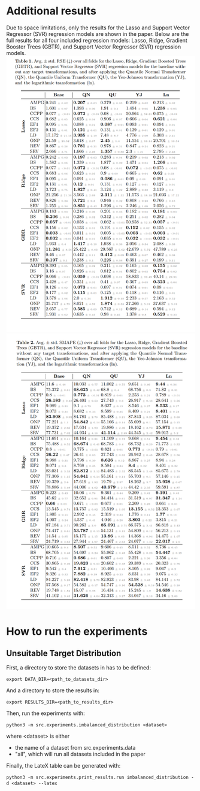 # Additional results
Due to space limitations, only the results for the Lasso and Support Vector Regressor (SVR) regression models are shown in the paper. Below are the full results for all four included regression models: Lasso, Ridge, Gradient Booster Trees (GBTR), and Support Vector Regressor (SVR) regression models.
![RSE](./images/RSE.png)
![SMAPE](./images/SMAPE.png)

# How to run the experiments
## Unsuitable Target Distribution
First, a directory to store the datasets in has to be defined:
```
export DATA_DIR=<path_to_datasets_dir>
```
And a directory to store the results in:
```
export RESULTS_DIR=<path_to_results_dir>
```
Then, run the experiments with:
```
python3 -m src.experiments.imbalanced_distribution <dataset>
```
where \<dataset\> is either
- the name of a dataset from src.experiments.data
- "all", which will run all datasets included in the paper

Finally, the LateX table can be generated with:
```
python3 -m src.experiments.print_results.run imbalanced_distribution -d <dataset> --latex
```

